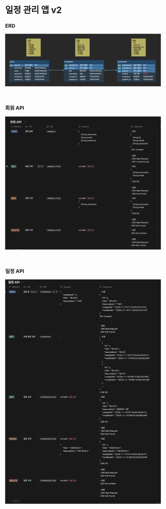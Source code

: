 # 일정 관리 앱 v2





### ERD

![](img/ERD.png)



<br/>

### 회원 API

![](img/회원API.png)

<br/>

### 일정 API
![](img/일정API.png)



<br/><br/>
